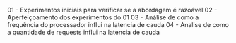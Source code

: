 01 - Experimentos iniciais para verificar se a abordagem é razoável 
02 - Aperfeiçoamento dos experimentos do 01
03 - Análise de como a frequência do processador influi na latencia de cauda
04 - Analise de como a quantidade de requests influi na latencia de cauda
